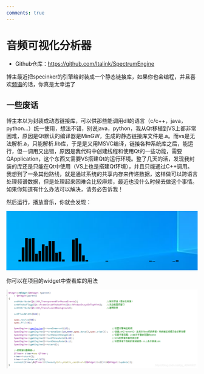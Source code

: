 ```yaml
---
comments: true
---
```


# 音频可视化分析器

- Github仓库：https://github.com/Italink/SpectrumEngine

博主最近把specinker的引擎给封装成一个静态链接库，如果你也会编程，并且喜欢[频谱](https://so.csdn.net/so/search?q=频谱&spm=1001.2101.3001.7020)的话，你真是太幸运了

## 一些废话

博主本以为封装成动态链接库，可以供那些能调用dll的语言（c/c++，java，python...）统一使用，想法不错，别说java，python，我从Qt移植到VS上都非常困难，原因是Qt默认的编译器是MinGW，生成的静态链接库文件是.a。而vs是无法解析.a，只能解析.lib库，于是是又用MSVC编译，链接各种系统库之后，能运行，但一调用又出错，原因是我代码中创建线程和使用Qt的一些功能，需要QApplication，这个东西又需要VS搭建Qt的运行环境。整了几天的活，发现我封装的库还是只能在Qt中使用（VS上也是搭建Qt环境），并且只能通过C++调用。我想到了一条其他路线，就是通过系统的共享内存来传递数据，这样做可以跨语言处理频谱数据，但是处理起来困难会比较麻烦，最近也没什么时候去做这个事情。如果你知道有什么办法可以解决，请务必告诉我！

然后运行，播放音乐，你就会发现：

![img](Resources/9c51dc3bb4b78a7c256a69063d359ca8.png)


 你可以在项目的widget中查看库的用法

![img](Resources/d78c66d5a5d6b2a3a34cc1e0dd9f1b01.png)
